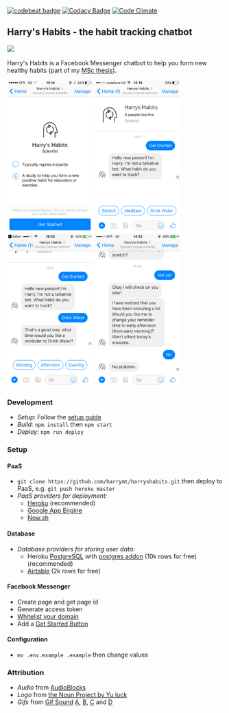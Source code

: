 [![codebeat badge](https://codebeat.co/badges/ba2fcc99-7d37-4d4a-b639-b8745b3381cb)](https://codebeat.co/projects/github-com-harrymt-habit-reward-chatbot-master)
[![Codacy Badge](https://api.codacy.com/project/badge/Grade/dee0a3c7a16a4276b47c27751959c6a6)](https://www.codacy.com/app/harrymt/habit-reward-chatbot?utm_source=github.com&amp;utm_medium=referral&amp;utm_content=harrymt/habit-reward-chatbot&amp;utm_campaign=Badge_Grade)
[![Code Climate](https://codeclimate.com/github/codeclimate/codeclimate/badges/gpa.svg)](https://codeclimate.com/github/codeclimate/codeclimate)

## Harry's Habits - the habit tracking chatbot

[<img src="https://raw.githubusercontent.com/fbsamples/messenger-bot-samples/master/docs/assets/ViewMessenger.png" width="250">](https://m.me/harryshabits/)

Harry's Habits is a Facebook Messenger chatbot to help you form new healthy habits (part of my [MSc thesis](https://www.harrymt.com)).


[<img src="docs/media/1.png" width="200">](https://harrymt.com/harryshabits/)
[<img src="docs/media/2.png" width="200">](https://harrymt.com/harryshabits/)
[<img src="docs/media/3.png" width="200">](https://harrymt.com/harryshabits/)
[<img src="docs/media/4.png" width="200">](https://harrymt.com/harryshabits/)

### Development

- *Setup*: Follow the [setup guide](#setup)
- *Build*: `npm install` then `npm start`
- *Deploy*: `npm run deploy`


### Setup

#### PaaS

- `git clone https://github.com/harrymt/harryshabits.git` then deploy to PaaS, e.g. `git push heroku master`
- *PaaS providers for deployment:*
  - [Heroku](https://www.heroku.com/) (recommended)
  - [Google App Engine](https://cloud.google.com/appengine/)
  - [Now.sh](https://zeit.co/now)

#### Database

- *Database providers for storing user data:*
  - Heroku [PostgreSQL](https://www.postgresql.org/) with [postgres addon](https://elements.heroku.com/addons/heroku-postgresql) (10k rows for free) (recommended)
  - [Airtable](https://airtable.com/) (2k rows for free)

#### Facebook Messenger

- Create page and get page id
- Generate access token
- [Whitelist your domain](https://developers.facebook.com/docs/messenger-platform/webview/extensions)
- Add a [Get Started Button](https://developers.facebook.com/docs/messenger-platform/messenger-profile/get-started-button)

#### Configuration

- `mv .env.example .example` then change values




### Attribution

- *Audio* from [AudioBlocks](https://www.audioblocks.com/stock-audio/)
- *Logo* from [the Noun Project by Yu luck](https://thenounproject.com/term/custom/402041/)
- *Gifs* from [Gif Sound](gifsound.com) [A](https://gifsound.com/?gif=i.imgur.com/DWGKg.gif&v=hwhvByj8YG8&s=10), [B](https://gifsound.com/?gif=s.pikabu.ru/images/previews_comm/2012-09_3/13476044801789.gif&v=E-WHW-QNswE&s=25), [C](https://gifsound.com/?gif=i.imgur.com/1Asrg.gif&v=M11SvDtPBhA&s=45) and [D](https://gifsound.com/?gif=i.imgur.com/SXoCvIw.gif&v=Jmd4OLzhQw0&s=33)
